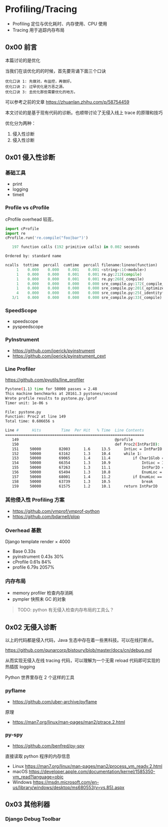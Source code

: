 # Profiling/Tracing

- Profiling 定位与优化耗时、内存使用、CPU 使用
- Tracing 用于追踪内存布局

## 0x00 前言

本篇讨论的是优化

当我们在谈优化的的时候，首先要背诵下面三个口诀

	优化口诀 1: 先做对，布监控，再做好。
	优化口诀 2: 过早优化是万恶之源。
	优化口诀 3: 去优化那些需要优化的地方。

可以参考之前的文章 https://zhuanlan.zhihu.com/p/58754459

本文讨论的是基于现有代码的诊断。也顺带讨论了无侵入线上 trace 的原理和技巧

优化分为两种：

1. 侵入性诊断
2. 侵入性诊断

## 0x01 侵入性诊断

### 基础工具

- print
- logging
- timeit

### Profile vs cProfile

cProfile overhead 较高，

```python
import cProfile
import re
cProfile.run('re.compile("foo|bar")')

   197 function calls (192 primitive calls) in 0.002 seconds

Ordered by: standard name

ncalls  tottime  percall  cumtime  percall filename:lineno(function)
     1    0.000    0.000    0.001    0.001 <string>:1(<module>)
     1    0.000    0.000    0.001    0.001 re.py:212(compile)
     1    0.000    0.000    0.001    0.001 re.py:268(_compile)
     1    0.000    0.000    0.000    0.000 sre_compile.py:172(_compile_charset)
     1    0.000    0.000    0.000    0.000 sre_compile.py:201(_optimize_charset)
     4    0.000    0.000    0.000    0.000 sre_compile.py:25(_identityfunction)
   3/1    0.000    0.000    0.000    0.000 sre_compile.py:33(_compile)
```

### SpeedScope

- speedscope
- pyspeedscope

### PyInstrument

- https://github.com/joerick/pyinstrument
- https://github.com/joerick/pyinstrument_cext

### Line Profiler

https://github.com/pyutils/line_profiler

```bash
Pystone(1.1) time for 50000 passes = 2.48
This machine benchmarks at 20161.3 pystones/second
Wrote profile results to pystone.py.lprof
Timer unit: 1e-06 s

File: pystone.py
Function: Proc2 at line 149
Total time: 0.606656 s

Line #      Hits         Time  Per Hit   % Time  Line Contents
==============================================================
   149                                           @profile
   150                                           def Proc2(IntParIO):
   151     50000        82003      1.6     13.5      IntLoc = IntParIO + 10
   152     50000        63162      1.3     10.4      while 1:
   153     50000        69065      1.4     11.4          if Char1Glob == 'A':
   154     50000        66354      1.3     10.9              IntLoc = IntLoc - 1
   155     50000        67263      1.3     11.1              IntParIO = IntLoc - IntGlob
   156     50000        65494      1.3     10.8              EnumLoc = Ident1
   157     50000        68001      1.4     11.2          if EnumLoc == Ident1:
   158     50000        63739      1.3     10.5              break
   159     50000        61575      1.2     10.1      return IntParIO
```

### 其他侵入性 Profiling 方案

- https://github.com/vmprof/vmprof-python
- https://github.com/bdarnell/plop

### Overhead 基数

Django template render × 4000

- Base 0.33s
- pyinstrument 0.43s 30%
- cProfile 0.61s 84%
- profile 6.79s 2057%

### 内存布局

- memory profiler 检查内存消耗
- pympler 快照未 GC 的对象

> TODO: python 有无侵入检查内存布局的工具么？

## 0x02 无侵入诊断

以上的代码都是侵入代码，Java 生态中存在着一些黑科技。可以在线打断点。

https://github.com/qunarcorp/bistoury/blob/master/docs/cn/debug.md

从而实现无侵入在线 tracing 代码，可以理解为一个无需 reload 代码即可实现的热插拔 logging

Python 世界里存在 2 个这样的工具

### pyflame

- https://github.com/uber-archive/pyflame

原理

- https://man7.org/linux/man-pages/man2/ptrace.2.html

### py-spy

- https://github.com/benfred/py-spy

直接读取 python 程序的内存信息

- Linux https://man7.org/linux/man-pages/man2/process_vm_readv.2.html
- macOS https://developer.apple.com/documentation/kernel/1585350-vm_read?language=objc
- Windows https://msdn.microsoft.com/en-us/library/windows/desktop/ms680553(v=vs.85).aspx

## 0x03 其他利器

### Django Debug Toolbar


